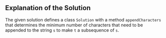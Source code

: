 ## Explanation of the Solution

The given solution defines a class `Solution` with a method `appendCharacters` that determines the minimum number of characters that need to be appended to the string `s` to make `t` a subsequence of `s`.
